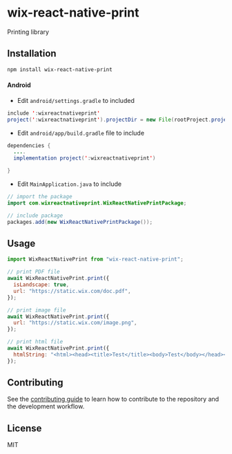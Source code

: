 # wix-react-native-print

Printing library

## Installation

```sh
npm install wix-react-native-print
```

#### Android
- Edit `android/settings.gradle` to included

```java
include ':wixreactnativeprint'
project(':wixreactnativeprint').projectDir = new File(rootProject.projectDir,'../node_modules/wix-react-native-print/android')
```

- Edit `android/app/build.gradle` file to include

```java
dependencies {
  ....
  implementation project(':wixreactnativeprint')

}
```

- Edit `MainApplication.java` to include

```java
// import the package
import com.wixreactnativeprint.WixReactNativePrintPackage;

// include package
packages.add(new WixReactNativePrintPackage());
```

## Usage

```js
import WixReactNativePrint from "wix-react-native-print";

// print PDF file
await WixReactNativePrint.print({
  isLandscape: true,
  url: "https://static.wix.com/doc.pdf",
});

// print image file
await WixReactNativePrint.print({
  url: "https://static.wix.com/image.png",
});

// print html file
await WixReactNativePrint.print({
  htmlString: "<html><head><title>Test</title><body>Test</body></head></html>",
});
```

## Contributing

See the [contributing guide](CONTRIBUTING.md) to learn how to contribute to the repository and the development workflow.

## License

MIT
